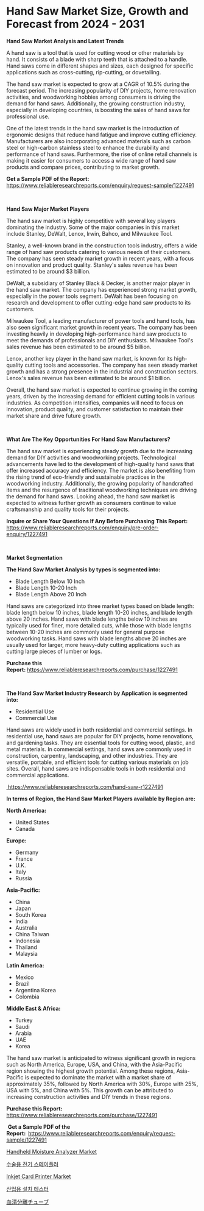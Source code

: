 <p><h1>Hand Saw Market Size, Growth and Forecast from 2024 - 2031</h1></p><p><strong>Hand Saw Market Analysis and Latest Trends</strong></p>
<p><p>A hand saw is a tool that is used for cutting wood or other materials by hand. It consists of a blade with sharp teeth that is attached to a handle. Hand saws come in different shapes and sizes, each designed for specific applications such as cross-cutting, rip-cutting, or dovetailing.</p><p>The hand saw market is expected to grow at a CAGR of 10.5% during the forecast period. The increasing popularity of DIY projects, home renovation activities, and woodworking hobbies among consumers is driving the demand for hand saws. Additionally, the growing construction industry, especially in developing countries, is boosting the sales of hand saws for professional use.</p><p>One of the latest trends in the hand saw market is the introduction of ergonomic designs that reduce hand fatigue and improve cutting efficiency. Manufacturers are also incorporating advanced materials such as carbon steel or high-carbon stainless steel to enhance the durability and performance of hand saws. Furthermore, the rise of online retail channels is making it easier for consumers to access a wide range of hand saw products and compare prices, contributing to market growth.</p></p>
<p><strong>Get a Sample PDF of the Report:&nbsp;</strong> <a href="https://www.reliableresearchreports.com/enquiry/request-sample/1227491">https://www.reliableresearchreports.com/enquiry/request-sample/1227491</a></p>
<p>&nbsp;</p>
<p><strong>Hand Saw Major Market Players</strong></p>
<p><p>The hand saw market is highly competitive with several key players dominating the industry. Some of the major companies in this market include Stanley, DeWalt, Lenox, Irwin, Bahco, and Milwaukee Tool.</p><p>Stanley, a well-known brand in the construction tools industry, offers a wide range of hand saw products catering to various needs of their customers. The company has seen steady market growth in recent years, with a focus on innovation and product quality. Stanley's sales revenue has been estimated to be around $3 billion.</p><p>DeWalt, a subsidiary of Stanley Black & Decker, is another major player in the hand saw market. The company has experienced strong market growth, especially in the power tools segment. DeWalt has been focusing on research and development to offer cutting-edge hand saw products to its customers.</p><p>Milwaukee Tool, a leading manufacturer of power tools and hand tools, has also seen significant market growth in recent years. The company has been investing heavily in developing high-performance hand saw products to meet the demands of professionals and DIY enthusiasts. Milwaukee Tool's sales revenue has been estimated to be around $5 billion.</p><p>Lenox, another key player in the hand saw market, is known for its high-quality cutting tools and accessories. The company has seen steady market growth and has a strong presence in the industrial and construction sectors. Lenox's sales revenue has been estimated to be around $1 billion.</p><p>Overall, the hand saw market is expected to continue growing in the coming years, driven by the increasing demand for efficient cutting tools in various industries. As competition intensifies, companies will need to focus on innovation, product quality, and customer satisfaction to maintain their market share and drive future growth.</p></p>
<p>&nbsp;</p>
<p><strong>What Are The Key Opportunities For Hand Saw Manufacturers?</strong></p>
<p><p>The hand saw market is experiencing steady growth due to the increasing demand for DIY activities and woodworking projects. Technological advancements have led to the development of high-quality hand saws that offer increased accuracy and efficiency. The market is also benefiting from the rising trend of eco-friendly and sustainable practices in the woodworking industry. Additionally, the growing popularity of handcrafted items and the resurgence of traditional woodworking techniques are driving the demand for hand saws. Looking ahead, the hand saw market is expected to witness further growth as consumers continue to value craftsmanship and quality tools for their projects.</p></p>
<p><strong>Inquire or Share Your Questions If Any Before Purchasing This Report:</strong> <a href="https://www.reliableresearchreports.com/enquiry/pre-order-enquiry/1227491">https://www.reliableresearchreports.com/enquiry/pre-order-enquiry/1227491</a></p>
<p>&nbsp;</p>
<p><strong>Market Segmentation</strong></p>
<p><strong>The Hand Saw Market Analysis by types is segmented into:</strong></p>
<p><ul><li>Blade Length Below 10 Inch</li><li>Blade Length 10-20 Inch</li><li>Blade Length Above 20 Inch</li></ul></p>
<p><p>Hand saws are categorized into three market types based on blade length: blade length below 10 inches, blade length 10-20 inches, and blade length above 20 inches. Hand saws with blade lengths below 10 inches are typically used for finer, more detailed cuts, while those with blade lengths between 10-20 inches are commonly used for general purpose woodworking tasks. Hand saws with blade lengths above 20 inches are usually used for larger, more heavy-duty cutting applications such as cutting large pieces of lumber or logs.</p></p>
<p><strong>Purchase this Report:&nbsp;</strong><a href="https://www.reliableresearchreports.com/purchase/1227491">https://www.reliableresearchreports.com/purchase/1227491</a></p>
<p>&nbsp;</p>
<p><strong>The Hand Saw Market Industry Research by Application is segmented into:</strong></p>
<p><ul><li>Residential Use</li><li>Commercial Use</li></ul></p>
<p><p>Hand saws are widely used in both residential and commercial settings. In residential use, hand saws are popular for DIY projects, home renovations, and gardening tasks. They are essential tools for cutting wood, plastic, and metal materials. In commercial settings, hand saws are commonly used in construction, carpentry, landscaping, and other industries. They are versatile, portable, and efficient tools for cutting various materials on job sites. Overall, hand saws are indispensable tools in both residential and commercial applications.</p></p>
<p><a href="https://www.reliableresearchreports.com/hand-saw-r1227491">&nbsp;https://www.reliableresearchreports.com/hand-saw-r1227491</a></p>
<p><strong>In terms of Region, the Hand Saw Market Players available by Region are:</strong></p>
<p>
    <p> <strong> North America: </strong>
        <ul>
            <li>United States</li>
            <li>Canada</li>
        </ul>
        </p> 
    <p> <strong> Europe: </strong>
        <ul>
            <li>Germany</li>
            <li>France</li>
            <li>U.K.</li>
            <li>Italy</li>
            <li>Russia</li>
        </ul>
        </p> 
    <p> <strong> Asia-Pacific: </strong>
        <ul>
            <li>China</li>
            <li>Japan</li>
            <li>South Korea</li>
            <li>India</li>
            <li>Australia</li>
            <li>China Taiwan</li>
            <li>Indonesia</li>
            <li>Thailand</li>
            <li>Malaysia</li>
        </ul>
        </p> 
    <p> <strong> Latin America: </strong>
        <ul>
            <li>Mexico</li>
            <li>Brazil</li>
            <li>Argentina Korea</li>
            <li>Colombia</li>
        </ul>
        </p> 
    <p> <strong> Middle East & Africa: </strong>
        <ul>
            <li>Turkey</li>
            <li>Saudi</li>
            <li>Arabia</li>
            <li>UAE</li>
            <li>Korea</li>
        </ul>
    </p>
    </p>
<p><p>The hand saw market is anticipated to witness significant growth in regions such as North America, Europe, USA, and China, with the Asia-Pacific region showing the highest growth potential. Among these regions, Asia-Pacific is expected to dominate the market with a market share of approximately 35%, followed by North America with 30%, Europe with 25%, USA with 5%, and China with 5%. This growth can be attributed to increasing construction activities and DIY trends in these regions.</p></p>
<p><strong>Purchase this Report: </strong><a href="https://www.reliableresearchreports.com/purchase/1227491">https://www.reliableresearchreports.com/purchase/1227491</a></p>
<p>&nbsp;<strong>Get a Sample PDF of the Report:&nbsp;&nbsp;</strong><a href="https://www.reliableresearchreports.com/enquiry/request-sample/1227491">https://www.reliableresearchreports.com/enquiry/request-sample/1227491</a></p>
<p><strong></strong></p>
<p><p><a href="https://github.com/mharielmesa/Market-Research-Report-List-4/blob/main/handheld-moisture-analyzer-market.md">Handheld Moisture Analyzer Market</a></p><p><a href="https://github.com/kein8762/Market-Research-Report-List-2/blob/main/2727314166748.md">수술용 전기 스테이플러</a></p><p><a href="https://github.com/dringals/Market-Research-Report-List-4/blob/main/inkjet-card-printer-market.md">Inkjet Card Printer Market</a></p><p><a href="https://medium.com/@kellyclarkson42/%EC%82%B0%EC%97%85-%EC%84%A4%EC%B9%98%EA%B8%B0-%ED%85%8C%EC%8A%A4%ED%84%B0-%EC%8B%9C%EC%9E%A5-2024%EB%85%84%EB%B6%80%ED%84%B0-2031%EB%85%84%EA%B9%8C%EC%A7%80%EC%9D%98-%EC%82%B0%EC%97%85-%EB%8F%99%ED%96%A5-%EB%B0%8F-%EC%98%88%EC%B8%A1-90c3b65a63c2">산업용 설치 테스터</a></p><p><a href="https://github.com/LizaHeller2023/Market-Research-Report-List-1/blob/main/1640770156044.md">血清分離チューブ</a></p></p>